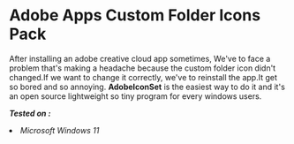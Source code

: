 # Adobe Apps Custom Folder Icons Pack
After installing an adobe creative cloud app sometimes, We've to face a problem that's making a headache because the custom folder icon didn't changed.If we want to change it correctly, we've to reinstall the app.It get so bored and so annoying. <b>AdobeIconSet</b> is the easiest way to do it and it's an open source lightweight so tiny program for every windows users.

<i><b> Tested on : </b></i>
<li><i>Microsoft Windows 11<i></li>

